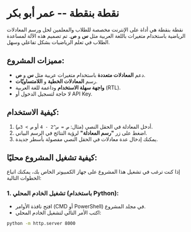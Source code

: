 # نقطة بنقطة -- عمر أبو بكر

نقطة بنقطة هي أداة على الإنترنت مخصصة للطلاب والمعلمين لحل ورسم المعادلات الرياضية باستخدام متغيرات باللغة العربية مثل **س** و **ص**. تم تصميم هذه الآلة لمساعدة الطلاب في تعلم الرياضيات بشكل تفاعلي وسهل.

## مميزات المشروع:
- دعم **المعادلات متعددة** باستخدام متغيرات عربية مثل **س** و **ص**.
- رسم **المعادلات الخطية** و **اللامتساويّات**.
- **واجهة سهلة الاستخدام** وداعمة للغة العربية (RTL).
- لا حاجة لتسجيل الدخول أو API Key.

## كيفية الاستخدام:
1. أدخل المعادلة في الحقل النصي (مثال: `ص = س^2 - 4` أو `ص > 3س`).
2. اضغط على زر **"رسم المعادلة"** لرؤية النتائج في الرسم البياني.
3. يمكنك إدخال عدة معادلات في الحقل النصي مفصولة بأسطر جديدة.

## كيفية تشغيل المشروع محليًا:
إذا كنت ترغب في تشغيل هذا المشروع على جهاز الكمبيوتر الخاص بك، يمكنك اتباع الخطوات التالية:

### 1. تشغيل الخادم المحلي (باستخدام Python):
- افتح نافذة الأوامر (CMD أو PowerShell) في مجلد المشروع.
- اكتب الأمر التالي لتشغيل الخادم المحلي:

```bash
python -m http.server 8000

